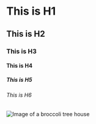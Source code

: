 # This is H1
## This is H2
### This is H3
#### This is H4
##### This is H5
###### This is H6

![Image of a broccoli tree house](https://github.com/EWright35173/skills-communicate-using-markdown/assets/104102973/b2746029-4214-4c37-a2c4-250e4220ea6c)
